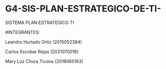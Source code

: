 # G4-SIS-PLAN-ESTRATEGICO-DE-TI-
SISTEMA PLAN ESTRATEGICO TI

#INTEGRANTES:

Leandro Hurtado Ortiz (2015052384)

Carlos Escobar Rejas  (2021070016)

Mary Luz Chura Ticona (2019065163)

